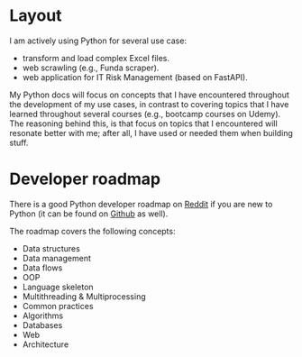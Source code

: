# Layout

I am actively using Python for several use case:

* transform and load complex Excel files.
* web scrawling (e.g., Funda scraper).
* web application for IT Risk Management (based on FastAPI).

My Python docs will focus on concepts that I have encountered throughout the development of my use cases, in
contrast to covering topics that I have learned throughout several courses (e.g., bootcamp courses on Udemy). The
reasoning behind this, is that focus on topics that I encountered will resonate better with me; after all, I have
used or needed them when building stuff.

# Developer roadmap

There is a good Python developer roadmap
on [Reddit](https://www.reddit.com/r/Python/comments/z3gntf/detailed_python_developer_roadmap/) if you are new to
Python (it can be found on
[Github](https://github.com/amaargiru/pyroad) as well).

The roadmap covers the following concepts:

* Data structures
* Data management
* Data flows
* OOP
* Language skeleton
* Multithreading & Multiprocessing
* Common practices
* Algorithms
* Databases
* Web
* Architecture
